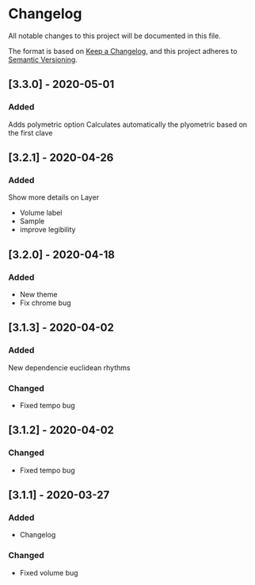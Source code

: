 # Changelog

All notable changes to this project will be documented in this file.

The format is based on [Keep a Changelog](https://keepachangelog.com/en/1.0.0/),
and this project adheres to [Semantic Versioning](https://semver.org/spec/v2.0.0.html).

## [3.3.0] - 2020-05-01
### Added
Adds polymetric option
Calculates automatically the plyometric based on the first clave

## [3.2.1] - 2020-04-26

### Added
Show more details on Layer
- Volume label
- Sample
- improve legibility

## [3.2.0] - 2020-04-18
### Added
- New theme
- Fix chrome bug

## [3.1.3] - 2020-04-02

### Added
New dependencie euclidean rhythms

### Changed
- Fixed tempo bug


## [3.1.2] - 2020-04-02

### Changed
- Fixed tempo bug

## [3.1.1] - 2020-03-27

### Added
- Changelog

### Changed
- Fixed volume bug
